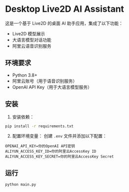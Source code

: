 # Desktop Live2D AI Assistant

这是一个基于 Live2D 的桌面 AI 助手应用，集成了以下功能：
- Live2D 模型展示
- 大语言模型对话功能
- 阿里云语音识别服务

## 环境要求
- Python 3.8+
- 阿里云账号（用于语音识别服务）
- OpenAI API Key（用于大语言模型服务）

## 安装
1. 安装依赖：
```bash
pip install -r requirements.txt
```

2. 配置环境变量：
创建 `.env` 文件并添加以下配置：
```
OPENAI_API_KEY=你的OpenAI API密钥
ALIYUN_ACCESS_KEY_ID=你的阿里云AccessKey ID
ALIYUN_ACCESS_KEY_SECRET=你的阿里云AccessKey Secret
```

## 运行
```bash
python main.py
``` 